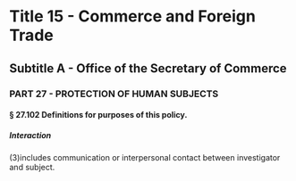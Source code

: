 
# Title 15 - Commerce and Foreign Trade
## Subtitle A - Office of the Secretary of Commerce
### PART 27 - PROTECTION OF HUMAN SUBJECTS
#### § 27.102 Definitions for purposes of this policy.
##### Interaction

(3)includes communication or interpersonal contact between investigator and subject.
